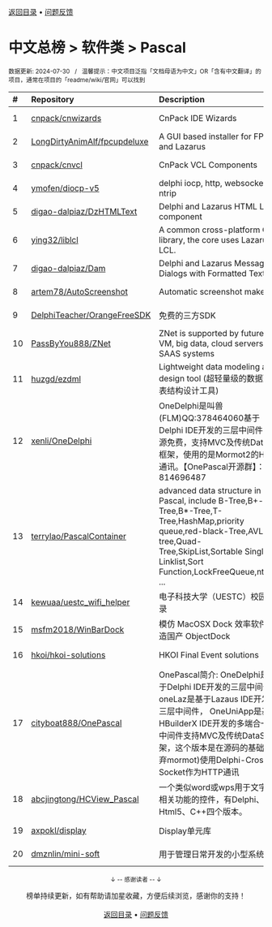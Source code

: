 <a href="https://github.com/GrowingGit/GitHub-Chinese-Top-Charts#github中文排行榜">返回目录</a> • <a href="/content/docs/feedback.md">问题反馈</a>

# 中文总榜 > 软件类 > Pascal
<sub>数据更新: 2024-07-30&nbsp;&nbsp;&nbsp;/&nbsp;&nbsp;&nbsp;温馨提示：中文项目泛指「文档母语为中文」OR「含有中文翻译」的项目，通常在项目的「readme/wiki/官网」可以找到</sub>

|#|Repository|Description|Stars|Updated|
|:-|:-|:-|:-|:-|
|1|[cnpack/cnwizards](https://github.com/cnpack/cnwizards)|CnPack IDE Wizards|570|2024-07-28|
|2|[LongDirtyAnimAlf/fpcupdeluxe](https://github.com/LongDirtyAnimAlf/fpcupdeluxe)|A GUI based installer for FPC and Lazarus|478|2024-07-19|
|3|[cnpack/cnvcl](https://github.com/cnpack/cnvcl)|CnPack VCL Components|333|2024-07-25|
|4|[ymofen/diocp-v5](https://github.com/ymofen/diocp-v5)|delphi iocp, http, websocket, ntrip|238|2024-02-22|
|5|[digao-dalpiaz/DzHTMLText](https://github.com/digao-dalpiaz/DzHTMLText)|Delphi and Lazarus HTML Label component|184|2024-03-28|
|6|[ying32/liblcl](https://github.com/ying32/liblcl)|A common cross-platform GUI library, the core uses Lazarus LCL.|134|2024-03-31|
|7|[digao-dalpiaz/Dam](https://github.com/digao-dalpiaz/Dam)|Delphi and Lazarus Message Dialogs with Formatted Text|134|2024-04-02|
|8|[artem78/AutoScreenshot](https://github.com/artem78/AutoScreenshot)|Automatic screenshot maker|113|2024-05-09|
|9|[DelphiTeacher/OrangeFreeSDK](https://github.com/DelphiTeacher/OrangeFreeSDK)|免费的三方SDK|54|2024-06-21|
|10|[PassByYou888/ZNet](https://github.com/PassByYou888/ZNet)|ZNet is supported by future P2P VM, big data, cloud servers, and SAAS systems|53|2024-07-11|
|11|[huzgd/ezdml](https://github.com/huzgd/ezdml)|Lightweight data modeling and design tool (超轻量级的数据建模表结构设计工具)|39|2024-07-13|
|12|[xenli/OneDelphi](https://github.com/xenli/OneDelphi)|OneDelphi是叫兽(FLM)QQ:378464060基于Delphi IDE开发的三层中间件，开源免费，支持MVC及传统DataSet框架，使用的是Mormot2的HTTP通讯。【OnePascal开源群】：814696487|38|2024-05-08|
|13|[terrylao/PascalContainer](https://github.com/terrylao/PascalContainer)|advanced data structure in Pascal, include  B-Tree,B+-Tree,B*-Tree,T-Tree,HashMap,priority queue,red-black-Tree,AVL-tree,Quad-Tree,SkipList,Sortable Single Linklist,Sort Function,LockFreeQueue,nth_ele ...|38|2024-06-25|
|14|[kewuaa/uestc_wifi_helper](https://github.com/kewuaa/uestc_wifi_helper)|电子科技大学（UESTC）校园网登录|19|2024-03-10|
|15|[msfm2018/WinBarDock](https://github.com/msfm2018/WinBarDock)|模仿 MacOSX Dock 效率软件   打造国产 ObjectDock|18|2024-07-28|
|16|[hkoi/hkoi-solutions](https://github.com/hkoi/hkoi-solutions)|HKOI Final Event solutions|12|2024-02-28|
|17|[cityboat888/OnePascal](https://github.com/cityboat888/OnePascal)|OnePascal简介: OneDelphi是基于Delphi IDE开发的三层中间件， oneLaz是基于Lazaus IDE开发的三层中间件， OneUniApp是基于HBuilderX IDE开发的多端合一app 中间件支持MVC及传统DataSet框架，这个版本是在源码的基础上(放弃mormot)使用Delphi-Cross-Socket作为HTTP通讯|5|2024-04-16|
|18|[abcjingtong/HCView_Pascal](https://github.com/abcjingtong/HCView_Pascal)|一个类似word或wps用于文字排版相关功能的控件，有Delphi、C#、Html5、C++四个版本。|5|2024-07-01|
|19|[axpokl/display](https://github.com/axpokl/display)|Display单元库|5|2024-06-28|
|20|[dmznlin/mini-soft](https://github.com/dmznlin/mini-soft)|用于管理日常开发的小型系统|4|2024-04-19|

<div align="center">
    <p><sub>↓ -- 感谢读者 -- ↓</sub></p>
    榜单持续更新，如有帮助请加星收藏，方便后续浏览，感谢你的支持！
</div>

<br/>

<div align="center"><a href="https://github.com/GrowingGit/GitHub-Chinese-Top-Charts#github中文排行榜">返回目录</a> • <a href="/content/docs/feedback.md">问题反馈</a></div>
